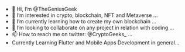 - 👋 Hi, I’m @TheGeniusGeek
- 👀 I’m interested in crypto, blockchain, NFT and Metaverse ...
- 🌱 I’m currently learning how to create my own blockchain ...
- 💞️ I’m looking to collaborate on any project in relation with coding ...
- 📫 How to reach me on twitter: @CryptoGeeks_  ...
- Currently Learning Flutter and Mobile Apps Development in general...

<!---
TheGeniusGeek/TheGeniusGeek is a ✨ special ✨ repository because its `README.md` (this file) appears on your GitHub profile.
You can click the Preview link to take a look at your changes.
--->
